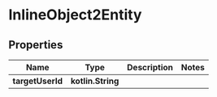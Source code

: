
# InlineObject2Entity

## Properties
Name | Type | Description | Notes
------------ | ------------- | ------------- | -------------
**targetUserId** | **kotlin.String** |  | 



